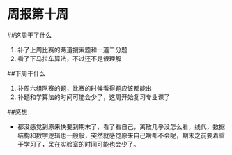# 周报第十周

##这周干了什么
1. 补了上周比赛的两道搜索题和一道二分题
2. 看了下马拉车算法，不过还不是很理解

##下周干什么
1. 补周六组队赛的题，比赛的时候看得题应该都能出
2. 补题和学算法的时间可能会少了，这周开始复习专业课了

##感想
+ 都没感觉到原来快要到期末了，看了看自己，离散几乎没怎么看，线代，数据结构和数字逻辑也一般般，突然就感觉原来自己啥都不会呢，期末之前要着重于学习了，呆在实验室的时间可能也会少了。
